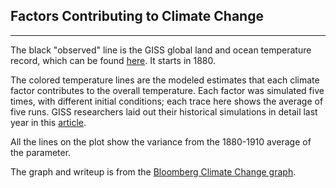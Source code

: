 ## Factors Contributing to Climate Change
-----

The black "observed" line is the GISS global land and ocean temperature record, which can be found [here](https://data.giss.nasa.gov/gistemp/graphs_v3/). It starts in 1880.  

The colored temperature lines are the modeled estimates that each climate factor contributes to the overall temperature. Each factor was simulated five times, with different initial conditions; each trace here shows the average of five runs. GISS researchers laid out their historical simulations in detail last year in this [article](https://pubs.giss.nasa.gov/abs/mi08910y.html).

All the lines on the plot show the variance from the 1880-1910 average of the parameter.

The graph and writeup is from the [Bloomberg Climate Change graph](https://www.bloomberg.com/graphics/2015-whats-warming-the-world/).